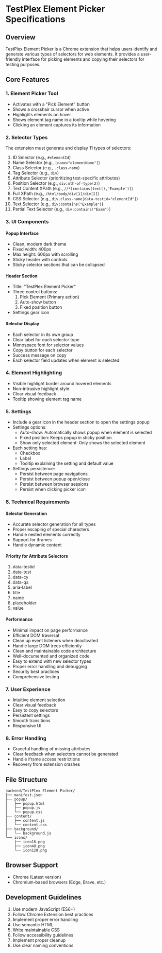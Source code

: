 # TestPlex Element Picker Specifications

## Overview
TestPlex Element Picker is a Chrome extension that helps users identify and generate various types of selectors for web elements. It provides a user-friendly interface for picking elements and copying their selectors for testing purposes.

## Core Features

### 1. Element Picker Tool
- Activates with a "Pick Element" button
- Shows a crosshair cursor when active
- Highlights elements on hover
- Shows element tag name in a tooltip while hovering
- Clicking an element captures its information

### 2. Selector Types
The extension must generate and display 11 types of selectors:
1. ID Selector (e.g., `#elementId`)
2. Name Selector (e.g., `[name="elementName"]`)
3. Class Selector (e.g., `.class-name`)
4. Tag Selector (e.g., `div`)
5. Attribute Selector (prioritizing test-specific attributes)
6. Position Selector (e.g., `div:nth-of-type(2)`)
7. Text Content XPath (e.g., `//*[contains(text(),'Example')]`)
8. Full XPath (e.g., `/html/body/div[1]/div[2]`)
9. CSS Selector (e.g., `div.class-name[data-testid="elementId"]`)
10. Text Selector (e.g., `div:contains("Example")`)
11. Partial Text Selector (e.g., `div:contains("Exam")`)

### 3. UI Components

#### Popup Interface
- Clean, modern dark theme
- Fixed width: 400px
- Max height: 600px with scrolling
- Sticky header with controls
- Sticky selector sections that can be collapsed

#### Header Section
- Title: "TestPlex Element Picker"
- Three control buttons:
  1. Pick Element (Primary action)
  2. Auto-show button
  3. Fixed position button
- Settings gear icon

#### Selector Display
- Each selector in its own group
- Clear label for each selector type
- Monospace font for selector values
- Copy button for each selector
- Success message on copy
- Each selector field updates when element is selected

### 4. Element Highlighting
- Visible highlight border around hovered elements
- Non-intrusive highlight style
- Clear visual feedback
- Tooltip showing element tag name

### 5. Settings
- Include a gear icon in the header section to open the settings popup
- Settings options:
  - Auto-show: Automatically shows popup when element is selected
  - Fixed position: Keeps popup in sticky position
  - Show only selected element: Only shows the selected element
- Each setting has:
  - Checkbox
  - Label
  - Tooltip explaining the setting and default value
- Settings persistence:
  - Persist between page navigations
  - Persist between popup open/close
  - Persist between browser sessions
  - Persist when clicking picker icon

### 6. Technical Requirements

#### Selector Generation
- Accurate selector generation for all types
- Proper escaping of special characters
- Handle nested elements correctly
- Support for iframes
- Handle dynamic content

#### Priority for Attribute Selectors
1. data-testid
2. data-test
3. data-cy
4. data-qa
5. aria-label
6. title
7. name
8. placeholder
9. value

#### Performance
- Minimal impact on page performance
- Efficient DOM traversal
- Clean up event listeners when deactivated
- Handle large DOM trees efficiently
- Clean and maintainable code architecture
- Well-documented and organized code
- Easy to extend with new selector types
- Proper error handling and debugging
- Security best practices
- Comprehensive testing

### 7. User Experience
- Intuitive element selection
- Clear visual feedback
- Easy to copy selectors
- Persistent settings
- Smooth transitions
- Responsive UI

### 8. Error Handling
- Graceful handling of missing attributes
- Clear feedback when selectors cannot be generated
- Handle iframe access restrictions
- Recovery from extension crashes

## File Structure
```
backend/TestPlex Element Picker/
├── manifest.json
├── popup/
│   ├── popup.html
│   ├── popup.js
│   └── popup.css
├── content/
│   ├── content.js
│   └── content.css
├── background/
│   └── background.js
└── icons/
    ├── icon16.png
    ├── icon48.png
    └── icon128.png
```

## Browser Support
- Chrome (Latest version)
- Chromium-based browsers (Edge, Brave, etc.)

## Development Guidelines
1. Use modern JavaScript (ES6+)
2. Follow Chrome Extension best practices
3. Implement proper error handling
4. Use semantic HTML
5. Write maintainable CSS
6. Follow accessibility guidelines
7. Implement proper cleanup
8. Use clear naming conventions 